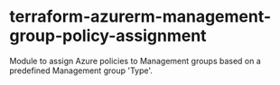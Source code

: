 # terraform-azurerm-management-group-policy-assignment
Module to assign Azure policies to Management groups based on a predefined Management group 'Type'.
